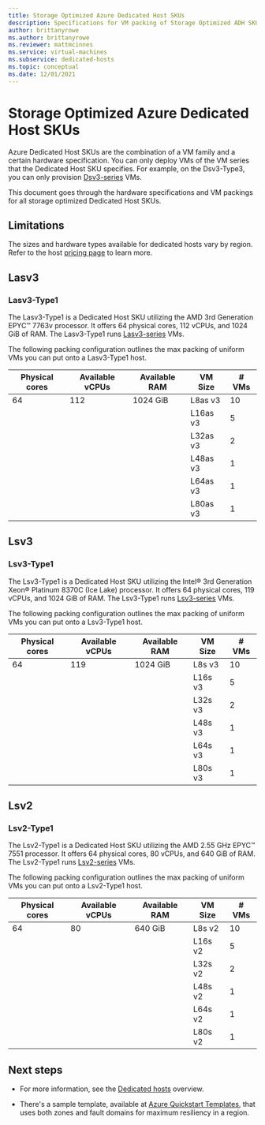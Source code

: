 ```yaml
---
title: Storage Optimized Azure Dedicated Host SKUs
description: Specifications for VM packing of Storage Optimized ADH SKUs.
author: brittanyrowe
ms.author: brittanyrowe
ms.reviewer: mattmcinnes
ms.service: virtual-machines
ms.subservice: dedicated-hosts
ms.topic: conceptual
ms.date: 12/01/2021
---
```


# Storage Optimized Azure Dedicated Host SKUs
Azure Dedicated Host SKUs are the combination of a VM family and a certain hardware specification. You can only deploy VMs of the VM series that the Dedicated Host SKU specifies. For example, on the Dsv3-Type3, you can only provision [Dsv3-series](dv3-dsv3-series.md#dsv3-series) VMs. 

This document goes through the hardware specifications and VM packings for all storage optimized Dedicated Host SKUs.

## Limitations

The sizes and hardware types available for dedicated hosts vary by region. Refer to the host [pricing page](https://aka.ms/ADHPricing) to learn more.

## Lasv3
### Lasv3-Type1

The Lasv3-Type1 is a Dedicated Host SKU utilizing the AMD 3rd Generation EPYC™ 7763v processor. It offers 64 physical cores, 112 vCPUs, and 1024 GiB of RAM. The Lasv3-Type1 runs [Lasv3-series](lasv3-series.md) VMs.

The following packing configuration outlines the max packing of uniform VMs you can put onto a Lasv3-Type1 host.

| Physical cores | Available vCPUs | Available RAM | VM Size  | # VMs |
|----------------|-----------------|---------------|----------|-------|
| 64             | 112             | 1024 GiB      | L8as v3  | 10    |
|                |                 |               | L16as v3 | 5     |
|                |                 |               | L32as v3 | 2     |
|                |                 |               | L48as v3 | 1     |
|                |                 |               | L64as v3 | 1     |
|                |                 |               | L80as v3 | 1     |

## Lsv3
### Lsv3-Type1

The Lsv3-Type1 is a Dedicated Host SKU utilizing the Intel® 3rd Generation Xeon® Platinum 8370C (Ice Lake) processor. It offers 64 physical cores, 119 vCPUs, and 1024 GiB of RAM. The Lsv3-Type1 runs [Lsv3-series](lsv3-series.md) VMs.

The following packing configuration outlines the max packing of uniform VMs you can put onto a Lsv3-Type1 host.

| Physical cores | Available vCPUs | Available RAM | VM Size | # VMs |
|----------------|-----------------|---------------|---------|-------|
| 64             | 119             | 1024 GiB      | L8s v3  | 10    |
|                |                 |               | L16s v3 | 5     |
|                |                 |               | L32s v3 | 2     |
|                |                 |               | L48s v3 | 1     |
|                |                 |               | L64s v3 | 1     |
|                |                 |               | L80s v3 | 1     |

## Lsv2
### Lsv2-Type1

The Lsv2-Type1 is a Dedicated Host SKU utilizing the AMD 2.55 GHz EPYC™ 7551 processor. It offers 64 physical cores, 80 vCPUs, and 640 GiB of RAM. The Lsv2-Type1 runs [Lsv2-series](lsv2-series.md) VMs.

The following packing configuration outlines the max packing of uniform VMs you can put onto a Lsv2-Type1 host.

| Physical cores | Available vCPUs | Available RAM | VM Size | # VMs |
|----------------|-----------------|---------------|---------|-------|
| 64             | 80              | 640 GiB       | L8s v2  | 10    |
|                |                 |               | L16s v2 | 5     |
|                |                 |               | L32s v2 | 2     |
|                |                 |               | L48s v2 | 1     |
|                |                 |               | L64s v2 | 1     |
|                |                 |               | L80s v2 | 1     |

## Next steps

- For more information, see the [Dedicated hosts](dedicated-hosts.md) overview.

- There's a sample template, available at [Azure Quickstart Templates](https://github.com/Azure/azure-quickstart-templates/blob/master/quickstarts/microsoft.compute/vm-dedicated-hosts/README.md), that uses both zones and fault domains for maximum resiliency in a region.
